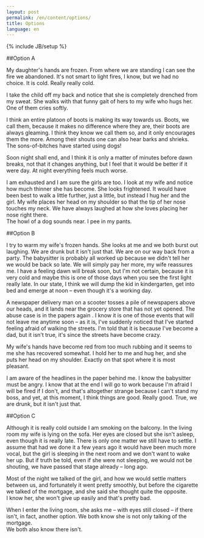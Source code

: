 ```yaml
---
layout: post
permalink: /en/content/options/
title: Options
language: en
---
```

{% include JB/setup %}

##Option A

My daughter's hands are frozen. From where we are standing I can see the fire we
abandoned. It's not smart to light fires, I know, but we had no choice. It is
cold. Really really cold.

I take the child off my back and notice that she is completely drenched from my
sweat. She walks with that funny gait of hers to my wife who hugs her. One of
them cries softly.

I think an entire platoon of boots is making its way towards us. Boots, we call
them, because it makes no difference where they are, their boots are always
gleaming. I think they know we call them so, and it only encourages them the
more. Among their shouts one can also hear barks and shrieks. The
sons-of-bitches have started using dogs!

Soon night shall end, and I think it is only a matter of minutes before dawn
breaks, not that it changes anything, but I feel that it would be better if it
were day. At night everything feels much worse.

I am exhausted and I am sure the girls are too. I look at my wife and notice how
much thinner she has become. She looks frightened. It would have been best to
walk a little further, just a little, but instead I hug her and the girl. My
wife places her head on my shoulder so that the tip of her nose touches my neck.
We have always laughed at how she loves placing her nose right there.<br/>
The howl of a dog sounds near. I pee in my pants.

##Option B

I try to warm my wife's frozen hands. She looks at me and we both burst out
laughing. We are drunk but it isn't just that. We are on our way back from a
party. The babysitter is probably all worked up because we didn't tell her we
would be back so late. We will simply pay her more, my wife reassures me. I have
a feeling dawn will break soon, but I'm not certain, because it is very cold and
maybe this is one of those days when you see the first light really late. In our
state, I think we will dump the kid in kindergarten, get into bed and emerge at
noon – even though it's a working day.

A newspaper delivery man on a scooter tosses a pile of newspapers above our
heads, and it lands near the grocery store that has not yet opened. The abuse
case is in the papers again . I know it is one of those events that will not
leave me anytime soon – as it is, I've suddenly noticed that I've started
feeling afraid of walking the streets. I'm told that it is because I've become a
dad, but it isn't true, it's since the streets have become crazy.

My wife's hands have become red from too much rubbing and it seems to me she has
recovered somewhat. I hold her to me and hug her, and she puts her head on my
shoulder. Exactly on that spot where it is most pleasant.

I am aware of the headlines in the paper behind me. I know the babysitter must
be angry. I know that at the end I will go to work because I'm afraid I will be
fired if I don't, and that's altogether strange because I can't stand my boss,
and yet, at this moment, I think things are good. Really good. True, we are drunk,
but it isn't just that.

##Option C

Although it is really cold outside I am smoking on the balcony. In the living
room my wife is lying on the sofa. Her eyes are closed but she isn't asleep,
even though it is really late. There is only one matter we still have to settle.
I assume that had we done it a few years ago it would have been much more vocal,
but the girl is sleeping in the next room and we don't want to wake her up. But
if truth be told, even if she were not sleeping, we would not be shouting, we
have passed that stage already – long ago.

Most of the night we talked of the girl, and how we would settle matters between us, and fortunately it went pretty smoothly, but before the cigarette we talked of the mortgage, and she said she thought quite the opposite.  
I know her, she won't give up easily and that's pretty bad.

When I enter the living room, she asks me – with eyes still closed – if there
isn't, in fact, another option. We both know she is not only talking of the
mortgage.  
We both also know there isn't.
